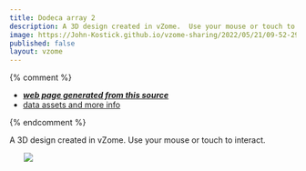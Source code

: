 ```yaml
---
title: Dodeca array 2
description: A 3D design created in vZome.  Use your mouse or touch to interact.
image: https://John-Kostick.github.io/vzome-sharing/2022/05/21/09-52-29-Dodeca-array-2/Dodeca-array-2.png
published: false
layout: vzome
---
```


{% comment %}
 - [***web page generated from this source***](<https://John-Kostick.github.io/vzome-sharing/2022/05/21/Dodeca-array-2-09-52-29.html>)
 - [data assets and more info](<https://github.com/John-Kostick/vzome-sharing/tree/main/2022/05/21/09-52-29-Dodeca-array-2/>)
 
{% endcomment %}

A 3D design created in vZome.  Use your mouse or touch to interact.

<vzome-viewer style="width: 87%; height: 60vh; margin: 5%"
       src="https://John-Kostick.github.io/vzome-sharing/2022/05/21/09-52-29-Dodeca-array-2/Dodeca-array-2.vZome" >
  <img src="https://John-Kostick.github.io/vzome-sharing/2022/05/21/09-52-29-Dodeca-array-2/Dodeca-array-2.png" />
</vzome-viewer>